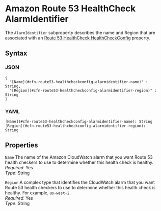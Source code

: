 # Amazon Route 53 HealthCheck AlarmIdentifier<a name="aws-properties-route53-healthcheck-healthcheckconfig-alarmidentifier"></a>

The `AlarmIdentifier` subproperty describes the name and Region that are associated with an [Route 53 HealthCheck HealthCheckConfig](aws-properties-route53-healthcheck-healthcheckconfig.md) property\.

## Syntax<a name="w3ab2c21c14e1653b5"></a>

### JSON<a name="aws-properties-route53-healthcheck-healthcheckconfig-alarmidentifier-syntax.json"></a>

```
{
  "[Name](#cfn-route53-healthcheckconfig-alarmidentifier-name)" : String,
  "[Region](#cfn-route53-healthcheckconfig-alarmidentifier-region)" : String
}
```

### YAML<a name="aws-properties-route53-healthcheck-healthcheckconfig-alarmidentifier-syntax.yaml"></a>

```
[Name](#cfn-route53-healthcheckconfig-alarmidentifier-name): String
[Region](#cfn-route53-healthcheckconfig-alarmidentifier-region): String
```

## Properties<a name="w3ab2c21c14e1653b7"></a>

`Name`  <a name="cfn-route53-healthcheckconfig-alarmidentifier-name"></a>
The name of the Amazon CloudWatch alarm that you want Route 53 health checkers to use to determine whether this health check is healthy\.  
*Required*: Yes  
*Type*: String

`Region`  <a name="cfn-route53-healthcheckconfig-alarmidentifier-region"></a>
A complex type that identifies the CloudWatch alarm that you want Route 53 health checkers to use to determine whether this health check is healthy\. For example, `us-west-2`\.  
*Required*: Yes  
*Type*: String